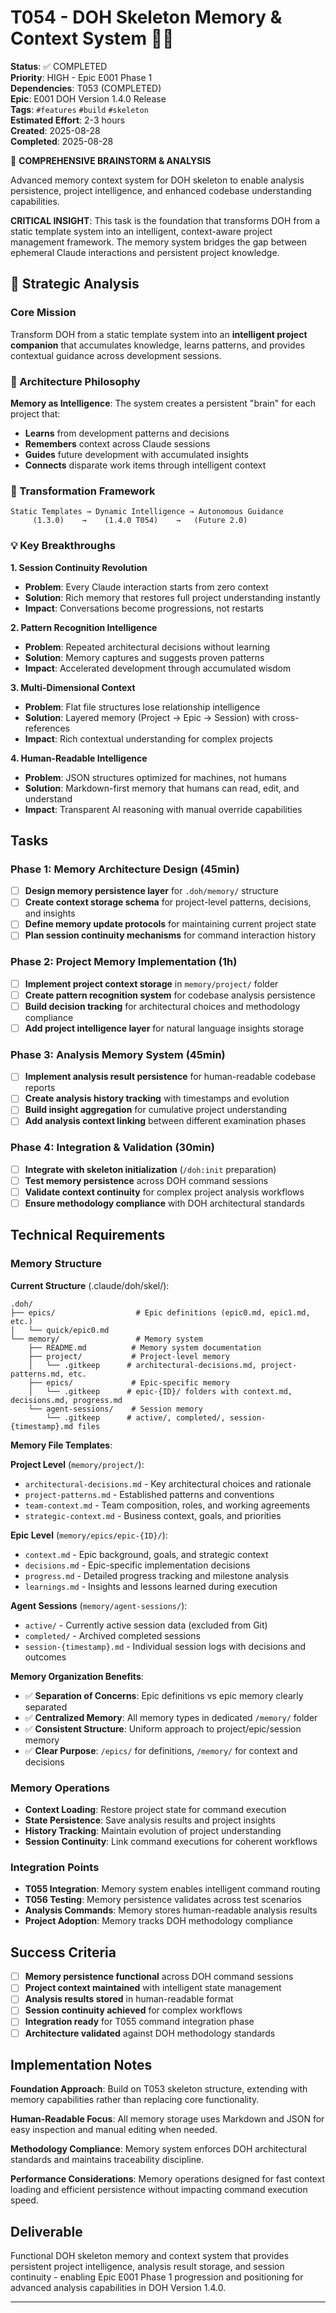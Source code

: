 # T054 - DOH Skeleton Memory & Context System 🧠💡

**Status**: ✅ COMPLETED  
**Priority**: HIGH - Epic E001 Phase 1  
**Dependencies**: T053 (COMPLETED)  
**Epic**: E001 DOH Version 1.4.0 Release  
**Tags**: `#features` `#build` `#skeleton`  
**Estimated Effort**: 2-3 hours  
**Created**: 2025-08-28  
**Completed**: 2025-08-28  

🧠 **COMPREHENSIVE BRAINSTORM & ANALYSIS**

Advanced memory context system for DOH skeleton to enable analysis persistence, project intelligence, and enhanced codebase understanding capabilities.

**CRITICAL INSIGHT**: This task is the foundation that transforms DOH from a static template system into an intelligent, context-aware project management framework. The memory system bridges the gap between ephemeral Claude interactions and persistent project knowledge.

## 🎯 Strategic Analysis

### Core Mission

Transform DOH from a static template system into an **intelligent project companion** that accumulates knowledge, learns patterns, and provides contextual guidance across development sessions.

### 🧩 Architecture Philosophy

**Memory as Intelligence**: The system creates a persistent "brain" for each project that:

- **Learns** from development patterns and decisions
- **Remembers** context across Claude sessions
- **Guides** future development with accumulated insights
- **Connects** disparate work items through intelligent context

### 🔄 Transformation Framework

```
Static Templates → Dynamic Intelligence → Autonomous Guidance
     (1.3.0)    →    (1.4.0 T054)    →   (Future 2.0)
```

### 💡 Key Breakthroughs

**1. Session Continuity Revolution**

- **Problem**: Every Claude interaction starts from zero context
- **Solution**: Rich memory that restores full project understanding instantly
- **Impact**: Conversations become progressions, not restarts

**2. Pattern Recognition Intelligence**

- **Problem**: Repeated architectural decisions without learning
- **Solution**: Memory captures and suggests proven patterns
- **Impact**: Accelerated development through accumulated wisdom

**3. Multi-Dimensional Context**

- **Problem**: Flat file structures lose relationship intelligence
- **Solution**: Layered memory (Project → Epic → Session) with cross-references
- **Impact**: Rich contextual understanding for complex projects

**4. Human-Readable Intelligence**

- **Problem**: JSON structures optimized for machines, not humans
- **Solution**: Markdown-first memory that humans can read, edit, and understand
- **Impact**: Transparent AI reasoning with manual override capabilities

## Tasks

### Phase 1: Memory Architecture Design (45min)

- [ ] **Design memory persistence layer** for `.doh/memory/` structure
- [ ] **Create context storage schema** for project-level patterns, decisions, and insights
- [ ] **Define memory update protocols** for maintaining current project state
- [ ] **Plan session continuity mechanisms** for command interaction history

### Phase 2: Project Memory Implementation (1h)

- [ ] **Implement project context storage** in `memory/project/` folder
- [ ] **Create pattern recognition system** for codebase analysis persistence
- [ ] **Build decision tracking** for architectural choices and methodology compliance
- [ ] **Add project intelligence layer** for natural language insights storage

### Phase 3: Analysis Memory System (45min)

- [ ] **Implement analysis result persistence** for human-readable codebase reports
- [ ] **Create analysis history tracking** with timestamps and evolution
- [ ] **Build insight aggregation** for cumulative project understanding
- [ ] **Add analysis context linking** between different examination phases

### Phase 4: Integration & Validation (30min)

- [ ] **Integrate with skeleton initialization** (`/doh:init` preparation)
- [ ] **Test memory persistence** across DOH command sessions
- [ ] **Validate context continuity** for complex project analysis workflows
- [ ] **Ensure methodology compliance** with DOH architectural standards

## Technical Requirements

### Memory Structure

**Current Structure** (.claude/doh/skel/):

```
.doh/
├── epics/                  # Epic definitions (epic0.md, epic1.md, etc.)
│   └── quick/epic0.md     
└── memory/                 # Memory system
    ├── README.md          # Memory system documentation
    ├── project/           # Project-level memory
    │   └── .gitkeep      # architectural-decisions.md, project-patterns.md, etc.
    ├── epics/             # Epic-specific memory
    │   └── .gitkeep      # epic-{ID}/ folders with context.md, decisions.md, progress.md
    └── agent-sessions/    # Session memory
        └── .gitkeep      # active/, completed/, session-{timestamp}.md files
```

**Memory File Templates**:

**Project Level** (`memory/project/`):

- `architectural-decisions.md` - Key architectural choices and rationale
- `project-patterns.md` - Established patterns and conventions  
- `team-context.md` - Team composition, roles, and working agreements
- `strategic-context.md` - Business context, goals, and priorities

**Epic Level** (`memory/epics/epic-{ID}/`):

- `context.md` - Epic background, goals, and strategic context
- `decisions.md` - Epic-specific implementation decisions
- `progress.md` - Detailed progress tracking and milestone analysis
- `learnings.md` - Insights and lessons learned during execution

**Agent Sessions** (`memory/agent-sessions/`):

- `active/` - Currently active session data (excluded from Git)
- `completed/` - Archived completed sessions
- `session-{timestamp}.md` - Individual session logs with decisions and outcomes

**Memory Organization Benefits**:

- ✅ **Separation of Concerns**: Epic definitions vs epic memory clearly separated
- ✅ **Centralized Memory**: All memory types in dedicated `/memory/` folder
- ✅ **Consistent Structure**: Uniform approach to project/epic/session memory
- ✅ **Clear Purpose**: `/epics/` for definitions, `/memory/` for context and decisions

### Memory Operations

- **Context Loading**: Restore project state for command execution
- **State Persistence**: Save analysis results and project insights
- **History Tracking**: Maintain evolution of project understanding
- **Session Continuity**: Link command executions for coherent workflows

### Integration Points

- **T055 Integration**: Memory system enables intelligent command routing
- **T056 Testing**: Memory persistence validates across test scenarios
- **Analysis Commands**: Memory stores human-readable analysis results
- **Project Adoption**: Memory tracks DOH methodology compliance

## Success Criteria

- [ ] **Memory persistence functional** across DOH command sessions
- [ ] **Project context maintained** with intelligent state management
- [ ] **Analysis results stored** in human-readable format
- [ ] **Session continuity achieved** for complex workflows
- [ ] **Integration ready** for T055 command integration phase
- [ ] **Architecture validated** against DOH methodology standards

## Implementation Notes

**Foundation Approach**: Build on T053 skeleton structure, extending with memory capabilities rather than replacing core functionality.

**Human-Readable Focus**: All memory storage uses Markdown and JSON for easy inspection and manual editing when needed.

**Methodology Compliance**: Memory system enforces DOH architectural standards and maintains traceability discipline.

**Performance Considerations**: Memory operations designed for fast context loading and efficient persistence without impacting command execution speed.

## Deliverable

Functional DOH skeleton memory and context system that provides persistent project intelligence, analysis result storage, and session continuity - enabling Epic E001 Phase 1 progression and positioning for advanced analysis capabilities in DOH Version 1.4.0.

---
